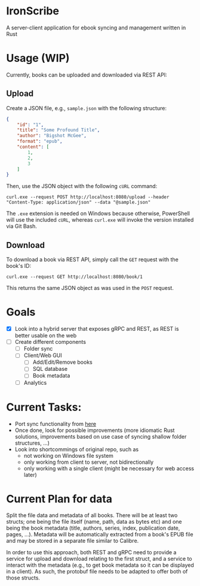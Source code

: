 # IronScribe
A server-client application for ebook syncing and management written in Rust

# Usage (WIP)
Currently, books can be uploaded and downloaded via REST API:

## Upload
Create a JSON file, e.g., `sample.json` with the following structure:
```json
{
    "id": "1",
    "title": "Some Profound Title",
    "author": "Bigshot McGee",
    "format": "epub",
    "content": [
        1,
        2,
        3
    ]
}
```
Then, use the JSON object with the following `cURL` command:

```
curl.exe --request POST http://localhost:8080/upload --header "Content-Type: application/json" --data "@sample.json"
```
The `.exe` extension is needed on Windows because otherwise, PowerShell will use the included `cURL`, whereas `curl.exe` will invoke the version installed via Git Bash.

## Download
To download a book via REST API, simply call the `GET` request with the book's ID:
```
curl.exe --request GET http://localhost:8080/book/1
```
This returns the same JSON object as was used in the `POST` request.

# Goals
- [x] Look into a hybrid server that exposes gRPC and REST, as REST is better usable on the web
- [ ] Create different components
    - [ ] Folder sync
    - [ ] Client/Web GUI
        - [ ] Add/Edit/Remove books
        - [ ] SQL database
        - [ ] Book metadata
    - [ ] Analytics

# Current Tasks:
- Port sync functionality from [here](https://github.com/FZambia/dirsync)
- Once done, look for possible improvements (more idiomatic Rust solutions, improvements based on use case of syncing shallow folder structures, ...)
- Look into shortcommings of original repo, such as 
    - not working on Windows file system
    - only working from client to server, not bidirectionally
    - only working with a single client (might be necessary for web access later)

# Current Plan for data
Split the file data and metadata of all books. There will be at least two structs; one being the file itself (name, path, data as bytes etc) and one being the book metadata (title, authors, series, index, publication date, pages, ...). Metadata will be automatically extracted from a book's EPUB file and may be stored in a separate file similar to Calibre. 

In order to use this approach, both REST and gRPC need to provide a service for upload and download relating to the first struct, and a service to interact with the metadata (e.g., to get book metadata so it can be displayed in a client). As such, the protobuf file needs to be adapted to offer both of those structs. 
